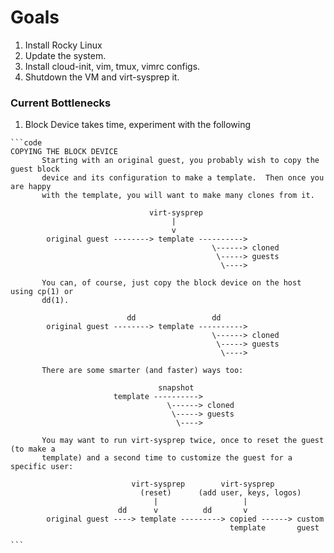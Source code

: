 # Goals

1. Install Rocky Linux 
2. Update the system.
3. Install cloud-init, vim, tmux, vimrc configs.
4. Shutdown the VM and virt-sysprep it.

### Current Bottlenecks
1. Block Device takes time, experiment with the following
```````
```code
COPYING THE BLOCK DEVICE
       Starting with an original guest, you probably wish to copy the guest block
       device and its configuration to make a template.  Then once you are happy
       with the template, you will want to make many clones from it.

                               virt-sysprep
                                    |
                                    v
        original guest --------> template ---------->
                                             \------> cloned
                                              \-----> guests
                                               \---->

       You can, of course, just copy the block device on the host using cp(1) or
       dd(1).

                          dd                 dd
        original guest --------> template ---------->
                                             \------> cloned
                                              \-----> guests
                                               \---->

       There are some smarter (and faster) ways too:

                                 snapshot
                       template ---------->
                                   \------> cloned
                                    \-----> guests
                                     \---->

       You may want to run virt-sysprep twice, once to reset the guest (to make a
       template) and a second time to customize the guest for a specific user:

                           virt-sysprep        virt-sysprep
                             (reset)      (add user, keys, logos)
                                |                   |
                        dd      v          dd       v
        original guest ----> template ---------> copied ------> custom
                                                 template       guest

```
````````````````````````````````
